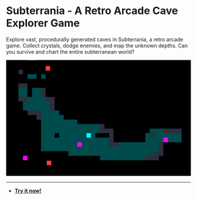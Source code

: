 # Subterrania - A Retro Arcade Cave Explorer Game

Explore vast, procedurally generated caves in Subterrania, a retro arcade game. Collect crystals, dodge enemies, and map the unknown depths. Can you survive and chart the entire subterranean world?

![Subterrania - A Retro Arcade Cave Explorer Game Screenshot](https://raw.githubusercontent.com/ChrisPirillo/subterrania/main/assets/screenshot.png)

---

* **[Try it now!](https://pirillo.com/arcade/subterrania.html)**
